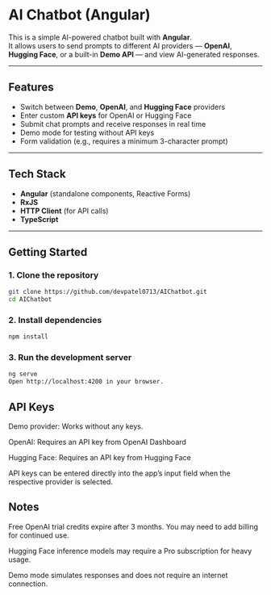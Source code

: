 # AI Chatbot (Angular)

This is a simple AI-powered chatbot built with **Angular**.  
It allows users to send prompts to different AI providers — **OpenAI**, **Hugging Face**, or a built-in **Demo API** — and view AI-generated responses.

---

## Features
- Switch between **Demo**, **OpenAI**, and **Hugging Face** providers  
- Enter custom **API keys** for OpenAI or Hugging Face  
- Submit chat prompts and receive responses in real time  
- Demo mode for testing without API keys  
- Form validation (e.g., requires a minimum 3-character prompt)  

---

## Tech Stack
- **Angular** (standalone components, Reactive Forms)  
- **RxJS**  
- **HTTP Client** (for API calls)  
- **TypeScript**  

---

## Getting Started

### 1. Clone the repository
```bash
git clone https://github.com/devpatel0713/AIChatbot.git
cd AIChatbot
```

### 2. Install dependencies
```bash
npm install
```

### 3. Run the development server
```bash
ng serve
Open http://localhost:4200 in your browser.
```
## API Keys

Demo provider: Works without any keys.

OpenAI: Requires an API key from OpenAI Dashboard

Hugging Face: Requires an API key from Hugging Face

API keys can be entered directly into the app’s input field when the respective provider is selected.

## Notes

Free OpenAI trial credits expire after 3 months. You may need to add billing for continued use.

Hugging Face inference models may require a Pro subscription for heavy usage.

Demo mode simulates responses and does not require an internet connection.
